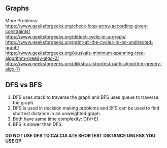 ## Graphs

More Problems: <br />
<https://www.geeksforgeeks.org/check-loop-array-according-given-constraints/> <br />
<https://www.geeksforgeeks.org/detect-cycle-in-a-graph/> <br />
<https://www.geeksforgeeks.org/print-all-the-cycles-in-an-undirected-graph/> <br />
<https://www.geeksforgeeks.org/kruskals-minimum-spanning-tree-algorithm-greedy-algo-2/> <br />
<https://www.geeksforgeeks.org/dijkstras-shortest-path-algorithm-greedy-algo-7/> <br />

## DFS vs BFS

1. DFS uses stack to traverse the graph and BFS uses queue to traverse the graph.
2. DFS is used in decision making problems and BFS can be used to find shortest distance in an unweighted graph.
3. Both have same time complexity: O(V+E)
4. BFS is slower than DFS.

#### DO NOT USE DFS TO CALCULATE SHORTEST DISTANCE UNLESS YOU USE DP
